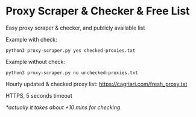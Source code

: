 # Proxy Scraper & Checker & Free List

Easy proxy scraper & checker, and publicly available list

Example with check:

`python3 proxy-scraper.py yes checked-proxies.txt`

Example without check:

`python3 proxy-scraper.py no unchecked-proxies.txt`


Hourly updated & checked proxy list: https://cagriari.com/fresh_proxy.txt

HTTPS, 5 seconds timeout

_*actually it takes about +10 mins for checking_
